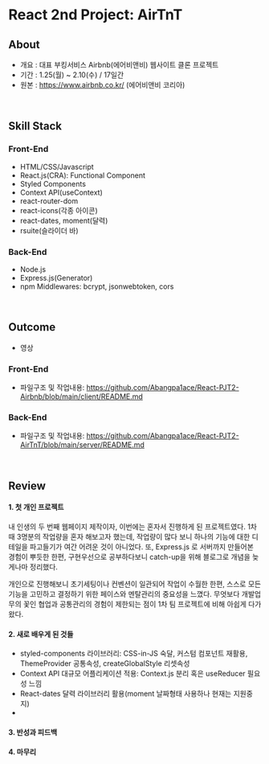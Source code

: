 # React 2nd Project: AirTnT

## About
- 개요 : 대표 부킹서비스 Airbnb(에어비앤비) 웹사이트 클론 프로젝트
- 기간 : 1.25(월) ~ 2.10(수) / 17일간
- 원본 : https://www.airbnb.co.kr/ (에어비앤비 코리아)
<br />

## Skill Stack
### Front-End
- HTML/CSS/Javascript
- React.js(CRA): Functional Component
- Styled Components
- Context API(useContext)
- react-router-dom
- react-icons(각종 아이콘)
- react-dates, moment(달력)
- rsuite(슬라이더 바)

### Back-End
- Node.js
- Express.js(Generator)
- npm Middlewares: bcrypt, jsonwebtoken, cors
<br />

## Outcome
- 영상

### Front-End
- 파일구조 및 작업내용: https://github.com/Abangpa1ace/React-PJT2-Airbnb/blob/main/client/README.md

### Back-End
- 파일구조 및 작업내용: https://github.com/Abangpa1ace/React-PJT2-AirTnT/blob/main/server/README.md
<br />

## Review
#### 1. 첫 개인 프로젝트
내 인생의 두 번째 웹페이지 제작이자, 이번에는 혼자서 진행하게 된 프로젝트였다. 
1차때 3명분의 작업량을 혼자 해보고자 했는데, 작업량이 많다 보니 하나의 기능에 대한 디테일을 파고들기가 여간 어려운 것이 아니었다.
또, Express.js 로 서버까지 만들어본 경험이 뿌듯한 한편, 구현우선으로 공부하다보니 catch-up을 위해 블로그로 개념을 늦게나마 정리했다.
<br />

개인으로 진행해보니 초기세팅이나 컨벤션이 일관되어 작업이 수월한 한편, 스스로 모든기능을 고민하고 결정하기 위한 페이스와 멘탈관리의 중요성을 느꼈다.
무엇보다 개발업무의 꽃인 협업과 공통관리의 경험이 제한되는 점이 1차 팀 프로젝트에 비해 아쉽게 다가왔다.

#### 2. 새로 배우게 된 것들
- styled-components 라이브러리: CSS-in-JS 숙달, 커스텀 컴포넌트 재활용, ThemeProvider 공통속성, createGlobalStyle 리셋속성
- Context API 대규모 어플리케이션 적용: Context.js 분리 혹은 useReducer 필요성 느낌
- React-dates 달력 라이브러리 활용(moment 날짜형태 사용하나 현재는 지원중지)
- 

#### 3. 반성과 피드백

#### 4. 마무리
